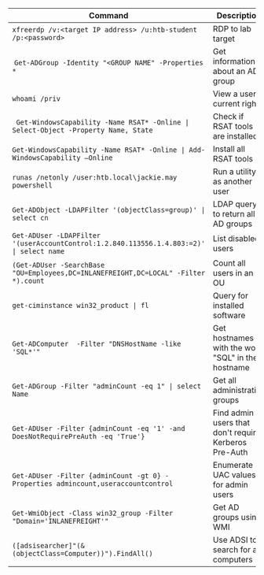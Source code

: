 | **Command** | **Description** |
| --------------|-------------------|
| `xfreerdp /v:<target IP address> /u:htb-student /p:<password>` | RDP to lab target |
| `Get-ADGroup -Identity "<GROUP NAME" -Properties *` | Get information about an AD group |
| `whoami /priv`                                      | View a user's current rights  |
| ` Get-WindowsCapability -Name RSAT* -Online \| Select-Object -Property Name, State` | Check if RSAT tools are installed |
| `Get-WindowsCapability -Name RSAT* -Online \| Add-WindowsCapability –Online` | Install all RSAT tools |
| `runas /netonly /user:htb.local\jackie.may powershell` | Run a utility as another user |
| `Get-ADObject -LDAPFilter '(objectClass=group)' \| select cn` | LDAP query to return all AD groups |
| `Get-ADUser -LDAPFilter '(userAccountControl:1.2.840.113556.1.4.803:=2)' \| select name` | List disabled users |
| `(Get-ADUser -SearchBase "OU=Employees,DC=INLANEFREIGHT,DC=LOCAL" -Filter *).count` | Count all users in an OU |
| `get-ciminstance win32_product \| fl` | Query for installed software |
| `Get-ADComputer  -Filter "DNSHostName -like 'SQL*'"` | Get hostnames with the word "SQL" in their hostname |
| `Get-ADGroup -Filter "adminCount -eq 1" \| select Name` | Get all administrative groups |
| `Get-ADUser -Filter {adminCount -eq '1' -and DoesNotRequirePreAuth -eq 'True'}` | Find admin users that don't require Kerberos Pre-Auth |
| `Get-ADUser -Filter {adminCount -gt 0} -Properties admincount,useraccountcontrol` | Enumerate UAC values for admin users |
| `Get-WmiObject -Class win32_group -Filter "Domain='INLANEFREIGHT'"` | Get AD groups using WMI |
| `([adsisearcher]"(&(objectClass=Computer))").FindAll()` | Use ADSI to search for all computers |